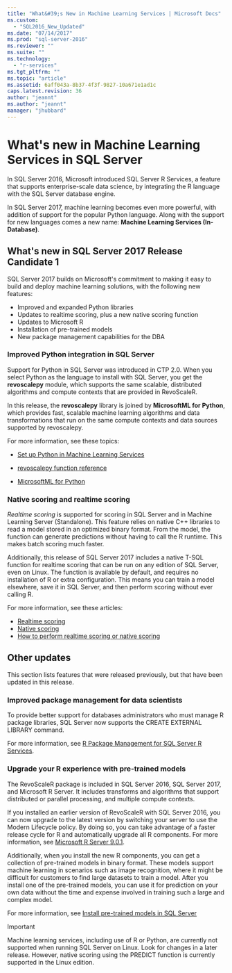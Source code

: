 ```yaml
---
title: "What&#39;s New in Machine Learning Services | Microsoft Docs"
ms.custom: 
  - "SQL2016_New_Updated"
ms.date: "07/14/2017"
ms.prod: "sql-server-2016"
ms.reviewer: ""
ms.suite: ""
ms.technology: 
  - "r-services"
ms.tgt_pltfrm: ""
ms.topic: "article"
ms.assetid: 6aff043a-8b37-4f3f-9827-10a671e1ad1c
caps.latest.revision: 36
author: "jeannt"
ms.author: "jeannt"
manager: "jhubbard"
---
```

# What's new in Machine Learning Services in SQL Server

In SQL Server 2016, Microsoft introduced SQL Server R Services, a feature that supports enterprise-scale data science, by integrating the R language with the SQL Server database engine.

In SQL Server 2017, machine learning becomes even more powerful, with addition of support for the popular Python language. Along with the support for new languages comes a new name: **Machine Learning Services (In-Database)**.

## What's new in SQL Server 2017 Release Candidate 1

SQL Server 2017 builds on Microsoft's commitment to making it easy to build and deploy machine learning solutions, with the following new features:

- Improved and expanded Python libraries
- Updates to realtime scoring, plus a new native scoring function
- Updates to Microsoft R
- Installation of pre-trained models
- New package management capabilities for the DBA

### Improved Python integration in SQL Server

Support for Python in SQL Server was introduced in CTP 2.0.  When you select Python as the language to install with SQL Server, you get the **revoscalepy** module, which supports the same scalable, distributed algorithms and compute contexts that are provided in RevoScaleR.

In this release, the **revoscalepy** library is joined by **MicrosoftML for Python**, which provides fast, scalable machine learning algorithms and data transformations that run on the same compute contexts and data sources supported by revoscalepy.

For more information, see these topics:

+ [Set up Python in Machine Learning Services](../advanced-analytics/python/setup-python-machine-learning-services.md)

+ [revoscalepy function reference](https://docs.microsoft.com/r-server/python-reference/revoscalepy/revoscalepy-package)

+ [MicrosoftML for Python](https://docs.microsoft.com/r-server/python-reference/microsoftml/microsoftml-package)

### Native scoring and realtime scoring

_Realtime scoring_ is supported for scoring in SQL Server and in Machine Learning Server (Standalone). This feature relies on native C++ libraries to read a model stored in an optimized binary format. From the model, the function can generate predictions without having to call the R runtime. This makes batch scoring much faster.

Additionally, this release of SQL Server 2017 includes a native T-SQL function for realtime scoring that can be run on any edition of SQL Server, even on Linux. The function is available by default, and requires no installation of R or extra configuration. This means you can train a model elsewhere, save it in SQL Server, and then perform scoring without ever calling R.

For more information, see these articles:

+ [Realtime scoring](real-time-scoring.md)
+ [Native scoring](sql-native-scoring.md)
+ [How to perform realtime scoring or native scoring](r/how-to-do-realtime-scoring.md)

## Other updates

This section lists features that were released previously, but that have been updated in this release.

### Improved package management for data scientists

To provide better support for databases administrators who must manage R package libraries, SQL Server now supports the CREATE EXTERNAL LIBRARY command.

For more information, see [R Package Management for SQL Server R Services](../advanced-analytics/r/r-package-management-for-sql-server-r-services.md).

### Upgrade your R experience with pre-trained models

The RevoScaleR package is included in SQL Server 2016, SQL Server 2017, and Microsoft R Server. It includes transforms and algorithms that support distributed or parallel processing, and multiple compute contexts.

If you installed an earlier version of RevoScaleR with SQL Server 2016, you can now upgrade to the latest version by switching your server to use the Modern Lifecycle policy. By doing so, you can take advantage of a faster release cycle for R and automatically upgrade all R components. For more information, see [Microsoft R Server 9.0.1](https://docs.microsoft.com/r-server/whats-new-in-r-server).

Additionally, when you install the new R components, you can get a collection of pre-trained models in binary format. These models support machine learning in scenarios such as image recognition, where it might be difficult for customers to find large datasets to train a model. After you install one of the pre-trained models, you can use it for prediction on your own data without the time and expense involved in training such a large and complex model.

For more information, see [Install pre-trained models in SQL Server](r/install-pretrained-models-sql-server.md)

> [!IMPORTANT]
> 
> Machine learning services, including use of R or Python, are currently not supported when running SQL Server on Linux. Look for changes in a later release. However, native scoring using the PREDICT function is currently supported in the Linux edition.
